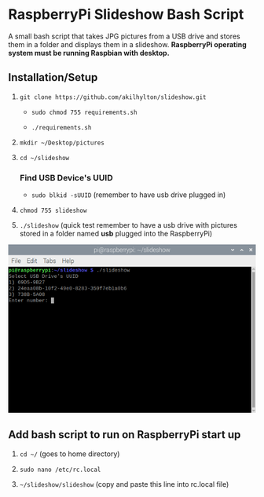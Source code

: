 # RaspberryPi Slideshow Bash Script

A small bash script that takes JPG pictures from a USB drive and stores them in
a folder and displays them in a slideshow. **RaspberryPi operating system must be running Raspbian with desktop.**

## Installation/Setup

1. `git clone https://github.com/akilhylton/slideshow.git`
	* `sudo chmod 755 requirements.sh`
	
	* `./requirements.sh`

2. `mkdir ~/Desktop/pictures`

3. `cd ~/slideshow`
	### Find USB Device's UUID
	* `sudo blkid -sUUID` (remember to have usb drive plugged in)

4. `chmod 755 slideshow`

5. `./slideshow` (quick test remember to have a usb drive with pictures stored in a folder named **usb** plugged into the RaspberryPi)

![](uuid_menu.png)


## Add bash script to run on RaspberryPi start up

1. `cd ~/` (goes to home directory)

2. `sudo nano /etc/rc.local`

3. `~/slideshow/slideshow` (copy and paste this line into rc.local file)
